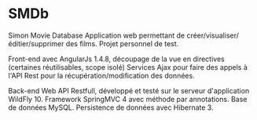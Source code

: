 # SMDb
Simon Movie Database
Application web permettant de créer/visualiser/éditier/supprimer des films.
Projet personnel de test.

Front-end avec AngularJs 1.4.8, découpage de la vue en directives (certaines réutilisables, scope isolé)
  Services Ajax pour faire des appels à l'API Rest pour la récupération/modification des données.
  
Back-end Web API Restfull, développé et testé sur le serveur d'application WildFly 10.
  Framework SpringMVC 4 avec méthode par annotations.
  Base de données MySQL. 
  Persistence de données avec Hibernate 3.
